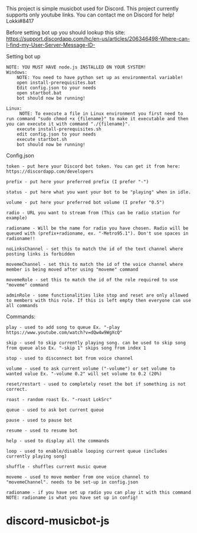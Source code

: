 This project is simple musicbot used for Discord.
This project currently supports only youtube links.
You can contact me on Discord for help! Lokki#8417

Before setting bot up you should lookup this site: https://support.discordapp.com/hc/en-us/articles/206346498-Where-can-I-find-my-User-Server-Message-ID-

Setting bot up

    NOTE: YOU MUST HAVE node.js INSTALLED ON YOUR SYSTEM!
    Windows:
        NOTE: You need to have python set up as environmental variable!
        open install-prerequisites.bat
        Edit config.json to your needs
        open startbot.bat
        bot should now be running!
    
    Linux:
         NOTE: To execute a file in Linux environment you first need to run command "sudo chmod +x {filename}" to make it executable and then you can execute it with command "./{filename}".
        execute install-prerequisites.sh
        edit config.json to your needs
        execute startbot.sh
        bot should now be running!

Config.json

    token - put here your Discord bot token. You can get it from here: https://discordapp.com/developers

    prefix - put here your preferred prefix (I prefer "-")

    status - put here what you want your bot to be "playing" when in idle.

    volume - put here your preferred bot volume (I prefer "0.5")

    radio - URL you want to stream from (This can be radio station for example)

    radioname - Will be the name for radio you have chosen. Radio will be queued with (prefix+radioname, ex. "-Metro95.1"). Don't use spaces in radioname!!

    noLinksChannel - set this to match the id of the text channel where posting links is forbidden

    movemeChannel - set this to match the id of the voice channel where member is being moved after using "moveme" command

    movemeRole - set this to match the id of the role required to use "moveme" command

    adminRole - some functionalities like stop and reset are only allowed to members with this role. If this is left empty then everyone can use all commands



Commands:

    play - used to add song to queue Ex. "-play https://www.youtube.com/watch?v=dQw4w9WgXcQ"

    skip - used to skip currently playing song. can be used to skip song from queue also Ex. "-skip 1" skips song from index 1

    stop - used to disconnect bot from voice channel

    volume - used to ask current volume ("-volume") or set volume to wanted value Ex. "-volume 0.2" will set volume to 0.2 (20%)

    reset/restart - used to completely reset the bot if something is not correct.

    roast - random roast Ex. "-roast LokSrc"

    queue - used to ask bot current queue

    pause - used to pause bot

    resume - used to resume bot

    help - used to display all the commands

    loop - used to enable/disable looping current queue (includes currently playing song)

    shuffle - shuffles current music queue

    moveme - used to move member from one voice channel to "movemeChannel". needs to be set-up in config.json

    radioname - if you have set up radio you can play it with this command NOTE: radioname is what you have set up in config!

# discord-musicbot-js
